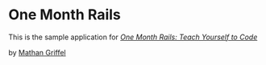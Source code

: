 # One Month Rails

This is the sample application for
[*One Month Rails: Teach Yourself to Code*](http://onemonthrails.com)

by [Mathan Griffel](http://mathangriffel.com)
